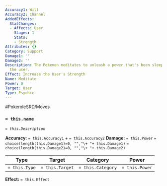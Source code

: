 ```yaml
---
Accuracy1: Will
Accuracy2: Channel
AddedEffects:
  StatChanges:
  - Affects: User
    Stages: 1
    Stats:
    - Strength
Attributes: {}
Category: Support
Damage1: ''
Damage2: ''
Description: The Pokemon meditates to unleash a power that's been sleeping deep inside
  the user.
Effect: Increase the User's Strength
Name: Meditate
Power: 0
Target: User
Type: Psychic
---
```


#PokeroleSRD/Moves

### `= this.name` 
*`= this.Description`*

**Accuracy:** `= this.Accuracy1` + `= this.Accuracy2`
**Damage:** `= this.Power` `= choice(length(this.Damage1)=0, "","\+ "+ this.Damage1)` `= choice(length(this.Damage2)=0, "","\+ "+ this.Damage2)`

| Type          | Target          | Category          | Power          |
| ------------- | --------------- | ----------------  | -------------- |
| `= this.Type` | `= this.Target` | `= this.Category` | `= this.Power` | 

**Effect:** `= this.Effect`